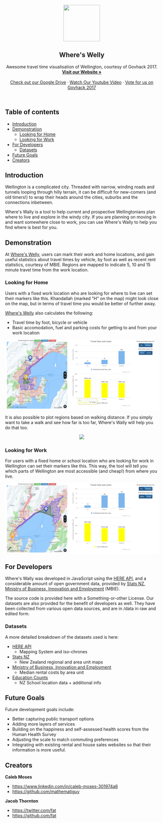 <p align="center">
  <a href=https://drive.google.com/drive/u/2/folders/0B3SjqsAKahBWd2hpeVdxYUNIUTQ>
    <img src="https://raw.githubusercontent.com/whereswelly-govhack/wheres-welly/master/imgs/wswLogo_s.jpg" width=120 height=120>
  </a>
  <h2 align="center">Where's Welly</h2>
  <p align="center">
    Awesome travel time visualisation of Wellington, courtesy of Govhack 2017.
    <br>
    <a href="https://whereswelly-govhack.github.io/"><strong>Visit our Website &raquo;</strong></a>
    <br>
    <br>
    <a href="https://drive.google.com/drive/u/2/folders/0B3SjqsAKahBWd2hpeVdxYUNIUTQ">Check out our Google Drive</a>
    &middot;
    <a href="https://youtube.com">Watch Our Youtube Video</a>
    &middot;
    <a href="https://govhack.org.nz/wellington/">Vote for us on Govhack 2017</a>
  </p>
</p>

<br>


## Table of contents

- [Introduction](#introduction)
- [Demonstration](#demonstration)
  - [Looking for Home](#looking-for-home)
  - [Looking for Work](#looking-for-work)
- [For Developers](#for-developers)
  - [Datasets](#datasets)
- [Future Goals](#future-goals)
- [Creators](#creators)

## Introduction
Wellington is a complicated city. Threaded with narrow, winding roads and tunnels looping through hilly terrain, it can be difficult for new-comers (and old timers!) to wrap their heads around the cities, suburbs and the connections inbetween.

Where's Wally is a tool to help current and prospective Wellingtonians plan where to live and explore in the windy city. If you are planning on moving in and want somewhere close to work, you can use Where's Wally to help you find where is best for you.

## Demonstration

At [Where's Welly](http://mapsnz.link/index.php?id=19), users can mark their work and home locations, and gain useful statistics about travel times by vehicle, by foot as well as recent rent statistics, courtesy of MBIE. Regions are mapped to indicate 5, 10 and 15 minute travel time from the work location.

### Looking for Home
Users with a fixed work location who are looking for where to live can set their markers like this. Khandallah (marked "H" on the map) might look close on the map, but in terms of travel time you would be better of further away.

[Where's Welly](http://mapsnz.link/index.php?id=19) also calculates the following:
- Travel time by foot, bicycle or vehicle
- Basic accomodation, fuel and parking costs for getting to and from your work location

![imagetitle](./imgs/khandallah.png?raw=true "Optional Title")

It is also possible to plot regions based on walking distance. If you simply want to take a walk and see how far is too far, Where's Wally will help you do that too.

<p align="center">
  <img src="https://raw.githubusercontent.com/whereswelly-govhack/wheres-welly/master/imgs/hataitai_small.png">
</p>

### Looking for Work
For users with a fixed home or school location who are looking for work in Wellington can set their markers like this. This way, the tool will tell you which parts of Wellington are most accessible (and cheap!) from where you live.

![imagetitle](./imgs/petone.png?raw=true "Optional Title")

## For Developers

Where's Wally was developed in JavaScript using the [HERE API](https://developer.here.com/), and a considerable amount of open government data, provided by [Stats NZ](https://stats.govt.nz), [Ministry of Business, Innovation and Employment](http://www.mbie.govt.nz/) (MBIE).

The source code is provided here with a Something-or-other License. Our datasets are also provided for the benefit of developers as well. They have been collected from various open data sources, and are in /data in raw and edited form.

### Datasets
A more detailed breakdown of the datasets used is here:
- [HERE API](https://developer.here.com/)
  - Mapping System and iso-chrones
- [Stats NZ](http://m.stats.govt.nz/browse_for_stats/Maps_and_geography/Geographic-areas/digital-boundary-files.aspx)
  - New Zealand regional and area unit maps
- [Ministry of Business, Innovation and Employment](http://www.mbie.govt.nz/info-services/housing-property/sector-information-and-statistics/rental-bond-data)
  - Median rental costs by area unit
- [Education Counts](http://www.educationcounts.govt.nz/data-services/directories/list-of-nz-schools)
  - NZ School location data + additional info

## Future Goals
Future development goals include:
- Better capturing public transport options 
- Adding more layers of services
- Building on the happiness and self-assessed health scores from the Human Health Survey 
- Adjusting the scale to match commuting preferences
- Integrating with existing rental and house sales websites so that their information is more useful. 

## Creators

**Caleb Moses**
- <https://www.linkedin.com/in/caleb-moses-301974a6>
- <https://github.com/mathematiguy>

**Jacob Thornton**

- <https://twitter.com/fat>
- <https://github.com/fat>
